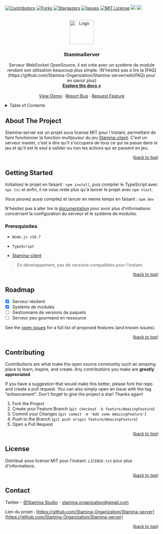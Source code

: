 <!-- Improved compatibility of back to top link: See: https://github.com/othneildrew/Best-README-Template/pull/73 -->
<a name="readme-top"></a>


<!-- PROJECT SHIELDS -->
[![Contributors][contributors-shield]][contributors-url]
[![Forks][forks-shield]][forks-url]
[![Stargazers][stars-shield]][stars-url]
[![Issues][issues-shield]][issues-url]
[![MIT License][license-shield]][license-url]
![](https://img.shields.io/badge/Maintained%3F-yes-green.svg?style=for-the-badge)
![](https://img.shields.io/discord/880133347446247574?label=Discord&style=for-the-badge)





<!-- PROJECT LOGO -->
<br />
<div align="center">
  <a href="https://github.com/Stamina-Organization/Stamina-server">
    <img src="images/logo.png" alt="Logo" width="80" height="80">
  </a>

<h3 align="center">StaminaServer</h3>

  <p align="center">
    Serveur WebSocket OpenSource, il est crée avec un système de module rendant son utilisation beaucoup plus simple. (N'hésitez pas à lire la [FAQ](https://github.com/Stamina-Organization/Stamina-server/wiki/FAQ) pour en savoir plus)
    <br />
    <a href="https://github.com/Stamina-Organization/Stamina-server/wiki"><strong>Explore the docs »</strong></a>
    <br />
    <br />
    <a href="https://github.com/Stamina-Organization/Stamina-server">View Demo</a>
    ·
    <a href="https://github.com/Stamina-Organization/Stamina-server/issues">Report Bug</a>
    ·
    <a href="https://github.com/Stamina-Organization/Stamina-server/issues">Request Feature</a>
  </p>
</div>



<!-- TABLE OF CONTENTS -->
<details>
  <summary>Table of Contents</summary>
  <ol>
    <li>
      <a href="#about-the-project">About The Project</a>
    </li>
    <li>
      <a href="#getting-started">Getting Started</a>
      <ul>
        <li><a href="#prerequisites">Prerequisites</a></li>
      </ul>
    </li>
    <li><a href="#roadmap">Roadmap</a></li>
    <li><a href="#contributing">Contributing</a></li>
    <li><a href="#license">License</a></li>
    <li><a href="#contact">Contact</a></li>
  </ol>
</details>



<!-- ABOUT THE PROJECT -->
## About The Project

Stamina-server est un projet sous license MIT pour l'instant, permettant de faire fonctionner la fonction multijoueur du jeu [Stamina-client](https://github.com/Stamina-Organization/Stamina-client). C'est un serveur master, c'est à dire qu'il s'occupera de tous ce qui se passe dans le jeu et qu'il est le seul à valider ou non les actions qui se passent en jeu.


<p align="right">(<a href="#readme-top">back to top</a>)</p>


<!-- GETTING STARTED -->
## Getting Started

Initialisez le projet en faisant : `npm install`, puis compiler le TypeScript avec `npx tsc` et enfin, il ne vous reste plus qu'à lancer le projet avec `npm start`.

Vous pouvez aussi compilez et lancer en meme temps en faisant : `npm dev`

N'hésitez pas à aller lire la [documentation](https://github.com/Stamina-Organization/Stamina-server/wiki) pour avoir plus d'informations concernant la configuration du serveur et le système de modules.

### Prerequisites

- `Node.js v18.7`

- `TypeScript`

- [Stamina-client](https://github.com/Stamina-Organization/Stamina-client)
> En développement, pas de versions compatibles pour l'instant.

<p align="right">(<a href="#readme-top">back to top</a>)</p>

<!-- ROADMAP -->
## Roadmap

- [x] Serveur résilient
- [x] Système de modules
- [ ] Gestionnaire de versions de paquets
- [ ] Serveur peu gourmand en ressource

See the [open issues](https://github.com/github_username/repo_name/issues) for a full list of proposed features (and known issues).

<p align="right">(<a href="#readme-top">back to top</a>)</p>



<!-- CONTRIBUTING -->
## Contributing

Contributions are what make the open source community such an amazing place to learn, inspire, and create. Any contributions you make are **greatly appreciated**.

If you have a suggestion that would make this better, please fork the repo and create a pull request. You can also simply open an issue with the tag "enhancement".
Don't forget to give the project a star! Thanks again!

1. Fork the Project
2. Create your Feature Branch (`git checkout -b feature/AmazingFeature`)
3. Commit your Changes (`git commit -m 'Add some AmazingFeature'`)
4. Push to the Branch (`git push origin feature/AmazingFeature`)
5. Open a Pull Request

<p align="right">(<a href="#readme-top">back to top</a>)</p>



<!-- LICENSE -->
## License

Distribué sous license MIT pour l'instant. `LICENSE.txt` pour plus d'informations.

<p align="right">(<a href="#readme-top">back to top</a>)</p>



<!-- CONTACT -->
## Contact

Twitter - [@Stamina Studio](https://twitter.com/Stamina_Studio) - stamina.organization@gmail.com

Lien du projet : [https://github.com/Stamina-Organization/Stamina-server](https://github.com/Stamina-Organization/Stamina-server)

<p align="right">(<a href="#readme-top">back to top</a>)</p>


<!-- MARKDOWN LINKS & IMAGES -->
<!-- https://www.markdownguide.org/basic-syntax/#reference-style-links -->
[contributors-shield]: https://img.shields.io/github/contributors/Stamina-Organization/Stamina-server.svg?style=for-the-badge
[contributors-url]: https://github.com/Stamina-Organization/Stamina-server/graphs/contributors
[forks-shield]: https://img.shields.io/github/forks/Stamina-Organization/Stamina-server.svg?style=for-the-badge
[forks-url]: https://github.com/Stamina-Organization/Stamina-server/network/members
[stars-shield]: https://img.shields.io/github/stars/Stamina-Organization/Stamina-server.svg?style=for-the-badge
[stars-url]: https://github.com/Stamina-Organization/Stamina-server/stargazers
[issues-shield]: https://img.shields.io/github/issues/Stamina-Organization/Stamina-server.svg?style=for-the-badge
[issues-url]: https://github.com/Stamina-Organization/Stamina-server/issues
[license-shield]: https://img.shields.io/github/license/Stamina-Organization/Stamina-server.svg?style=for-the-badge
[license-url]: https://github.com/Stamina-Organization/Stamina-server/blob/master/LICENSE.txt
[product-screenshot]: images/screenshot.png
[Next.js]: https://img.shields.io/badge/next.js-000000?style=for-the-badge&logo=nextdotjs&logoColor=white
[Next-url]: https://nextjs.org/
[React.js]: https://img.shields.io/badge/React-20232A?style=for-the-badge&logo=react&logoColor=61DAFB
[React-url]: https://reactjs.org/
[Vue.js]: https://img.shields.io/badge/Vue.js-35495E?style=for-the-badge&logo=vuedotjs&logoColor=4FC08D
[Vue-url]: https://vuejs.org/
[Angular.io]: https://img.shields.io/badge/Angular-DD0031?style=for-the-badge&logo=angular&logoColor=white
[Angular-url]: https://angular.io/
[Svelte.dev]: https://img.shields.io/badge/Svelte-4A4A55?style=for-the-badge&logo=svelte&logoColor=FF3E00
[Svelte-url]: https://svelte.dev/
[Laravel.com]: https://img.shields.io/badge/Laravel-FF2D20?style=for-the-badge&logo=laravel&logoColor=white
[Laravel-url]: https://laravel.com
[Bootstrap.com]: https://img.shields.io/badge/Bootstrap-563D7C?style=for-the-badge&logo=bootstrap&logoColor=white
[Bootstrap-url]: https://getbootstrap.com
[JQuery.com]: https://img.shields.io/badge/jQuery-0769AD?style=for-the-badge&logo=jquery&logoColor=white
[JQuery-url]: https://jquery.com 